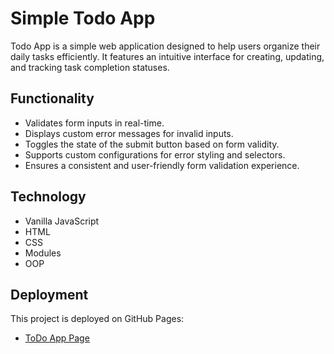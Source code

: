 # Simple Todo App

Todo App is a simple web application designed to help users organize their daily tasks efficiently. It features an intuitive interface for creating, updating, and tracking task completion statuses.

## Functionality

- Validates form inputs in real-time.
- Displays custom error messages for invalid inputs.
- Toggles the state of the submit button based on form validity.
- Supports custom configurations for error styling and selectors.
- Ensures a consistent and user-friendly form validation experience.


## Technology

- Vanilla JavaScript
- HTML
- CSS
- Modules
- OOP

## Deployment

This project is deployed on GitHub Pages:

- [ToDo App Page](https://juliaoldman0.github.io/se_project_todo-app/)
